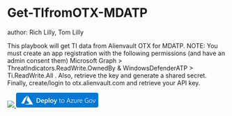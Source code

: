 # Get-TIfromOTX-MDATP
author: Rich Lilly, Tom Lilly

This playbook will get TI data from Alienvault OTX for MDATP. NOTE: You must create an app registration with the following permissions (and have an admin consent them) Microsoft Graph > ThreatIndicators.ReadWrite.OwnedBy & WindowsDefenderATP > Ti.ReadWrite.All . Also, retrieve the key and generate a shared secret. Finally, create/login to otx.alienvault.com and retrieve your API key.

<a href="https://portal.azure.com/#create/Microsoft.Template/uri/https%3A%2F%2Fraw.githubusercontent.com%2Frichlilly2004%2FMicrosoft-Defender-ATP%2Fmaster%2FPlaybooks%2FGet-TIfromOTX-MDATP%2Fazuredeploy.json" target="_blank">
    <img src="https://aka.ms/deploytoazurebutton""/>
</a>
<a href="https://portal.azure.us/#create/Microsoft.Template/uri/https%3A%2F%2Fraw.githubusercontent.com%2Frichlilly2004%2FMicrosoft-Defender-ATP%2Fmaster%2FPlaybooks%2FGet-TIfromOTX-MDATP%2Fazuredeploy.json" target="_blank">
<img src="https://raw.githubusercontent.com/Azure/azure-quickstart-templates/master/1-CONTRIBUTION-GUIDE/images/deploytoazuregov.png"/>
</a>